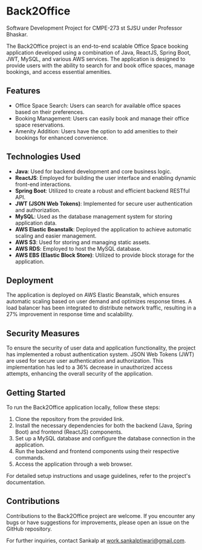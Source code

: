 # Back2Office
Software Development Project for CMPE-273 st SJSU under Professor Bhaskar. 

The Back2Office project is an end-to-end scalable Office Space booking application developed using a combination of Java, ReactJS, Spring Boot, JWT, MySQL, and various AWS services. The application is designed to provide users with the ability to search for and book office spaces, manage bookings, and access essential amenities.

## Features
* Office Space Search: Users can search for available office spaces based on their preferences.
* Booking Management: Users can easily book and manage their office space reservations.
* Amenity Addition: Users have the option to add amenities to their bookings for enhanced convenience.

## Technologies Used
* __Java__: Used for backend development and core business logic.
* __ReactJS__: Employed for building the user interface and enabling dynamic front-end interactions.
* __Spring Boot__: Utilized to create a robust and efficient backend RESTful API.
* __JWT (JSON Web Tokens)__: Implemented for secure user authentication and authorization.
* __MySQL__: Used as the database management system for storing application data.
* __AWS Elastic Beanstalk__: Deployed the application to achieve automatic scaling and easier management.
* __AWS S3__: Used for storing and managing static assets.
* __AWS RDS__: Employed to host the MySQL database.
* __AWS EBS (Elastic Block Store)__: Utilized to provide block storage for the application.

## Deployment
The application is deployed on AWS Elastic Beanstalk, which ensures automatic scaling based on user demand and optimizes response times. A load balancer has been integrated to distribute network traffic, resulting in a 27% improvement in response time and scalability.

## Security Measures
To ensure the security of user data and application functionality, the project has implemented a robust authentication system. JSON Web Tokens (JWT) are used for secure user authentication and authorization. This implementation has led to a 36% decrease in unauthorized access attempts, enhancing the overall security of the application.

## Getting Started
To run the Back2Office application locally, follow these steps:

1. Clone the repository from the provided link.
2. Install the necessary dependencies for both the backend (Java, Spring Boot) and frontend (ReactJS) components.
3. Set up a MySQL database and configure the database connection in the application.
4. Run the backend and frontend components using their respective commands.
5. Access the application through a web browser.

For detailed setup instructions and usage guidelines, refer to the project's documentation.

## Contributions
Contributions to the Back2Office project are welcome. If you encounter any bugs or have suggestions for improvements, please open an issue on the GitHub repository.

For further inquiries, contact Sankalp at work.sankalptiwari@gmail.com.
